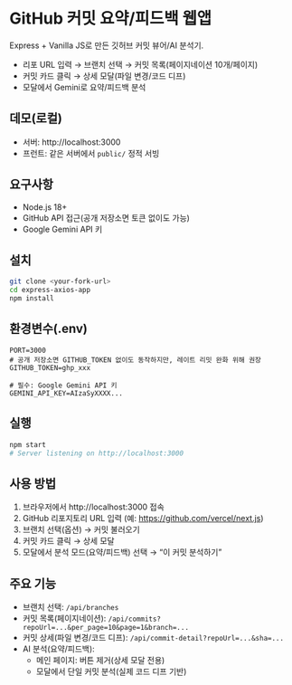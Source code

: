 # GitHub 커밋 요약/피드백 웹앱

Express + Vanilla JS로 만든 깃허브 커밋 뷰어/AI 분석기.
- 리포 URL 입력 → 브랜치 선택 → 커밋 목록(페이지네이션 10개/페이지)
- 커밋 카드 클릭 → 상세 모달(파일 변경/코드 디프)
- 모달에서 Gemini로 요약/피드백 분석

## 데모(로컬)
- 서버: http://localhost:3000
- 프런트: 같은 서버에서 `public/` 정적 서빙

## 요구사항
- Node.js 18+
- GitHub API 접근(공개 저장소면 토큰 없이도 가능)
- Google Gemini API 키

## 설치
```bash
git clone <your-fork-url>
cd express-axios-app
npm install
```

## 환경변수(.env)
```env
PORT=3000
# 공개 저장소면 GITHUB_TOKEN 없이도 동작하지만, 레이트 리밋 완화 위해 권장
GITHUB_TOKEN=ghp_xxx

# 필수: Google Gemini API 키
GEMINI_API_KEY=AIzaSyXXXX...
```

## 실행
```bash
npm start
# Server listening on http://localhost:3000
```

## 사용 방법
1. 브라우저에서 http://localhost:3000 접속
2. GitHub 리포지토리 URL 입력 (예: https://github.com/vercel/next.js)
3. 브랜치 선택(옵션) → 커밋 불러오기
4. 커밋 카드 클릭 → 상세 모달
5. 모달에서 분석 모드(요약/피드백) 선택 → “이 커밋 분석하기”

## 주요 기능
- 브랜치 선택: `/api/branches`
- 커밋 목록(페이지네이션): `/api/commits?repoUrl=...&per_page=10&page=1&branch=...`
- 커밋 상세(파일 변경/코드 디프): `/api/commit-detail?repoUrl=...&sha=...`
- AI 분석(요약/피드백):
  - 메인 페이지: 버튼 제거(상세 모달 전용)
  - 모달에서 단일 커밋 분석(실제 코드 디프 기반)


